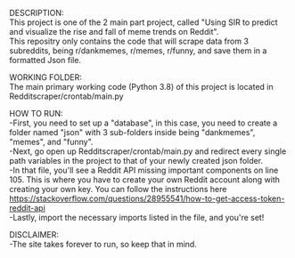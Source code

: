 DESCRIPTION:<br/>
This project is one of the 2 main part project, called "Using SIR to predict and visualize the rise and fall of meme trends on Reddit".<br/>
This repositry only contains the code that will scrape data from 3 subreddits, being r/dankmemes, r/memes, r/funny, and save them in a formatted Json file.

WORKING FOLDER:<br/>
The main primary working code (Python 3.8) of this project is located in Redditscraper/crontab/main.py<br/>

HOW TO RUN:<br/>
-First, you need to set up a "database", in this case, you need to create a folder named "json" with 3 sub-folders inside being "dankmemes", "memes", and "funny". <br/>
-Next, go open up Redditscraper/crontab/main.py and redirect every single path variables in the project to that of your newly created json folder.<br/>
-In that file, you'll see a Reddit API missing important components on line 105. This is where you have to create your own Reddit account along with creating your own key. You can follow the instructions here
 https://stackoverflow.com/questions/28955541/how-to-get-access-token-reddit-api<br/>
-Lastly, import the necessary imports listed in the file, and you're set!

DISCLAIMER:<br/>
-The site takes forever to run, so keep that in mind.
